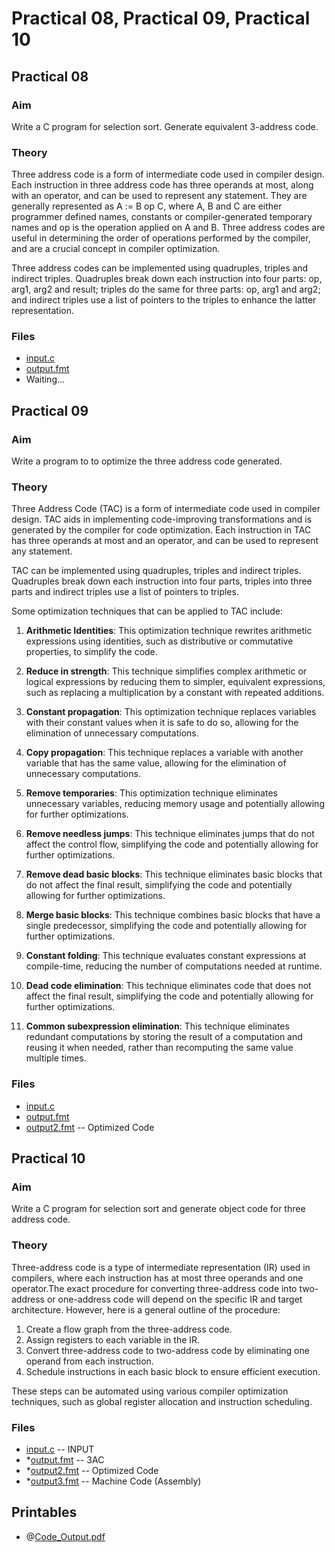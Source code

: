 # Practical 08, Practical 09, Practical 10

## Practical 08

### Aim

Write a C program for selection sort. Generate equivalent 3-address code.

### Theory

Three address code is a form of intermediate code used in compiler design. Each instruction in three address code has three operands at most, along with an operator, and can be used to represent any statement. They are generally represented as A := B op C, where A, B and C are either programmer defined names, constants or compiler-generated temporary names and op is the operation applied on A and B. Three address codes are useful in determining the order of operations performed by the compiler, and are a crucial concept in compiler optimization.

Three address codes can be implemented using quadruples, triples and indirect triples. Quadruples break down each instruction into four parts: op, arg1, arg2 and result; triples do the same for three parts: op, arg1 and arg2; and indirect triples use a list of pointers to the triples to enhance the latter representation.

### Files

- [input.c](./input.c)
- [output.fmt](./output.fmt)
- Waiting...

## Practical 09

### Aim 

Write a program to to optimize the three address code generated.

### Theory

Three Address Code (TAC) is a form of intermediate code used in compiler design. TAC aids in implementing code-improving transformations and is generated by the compiler for code optimization. Each instruction in TAC has three operands at most and an operator, and can be used to represent any statement. 

TAC can be implemented using quadruples, triples and indirect triples. Quadruples break down each instruction into four parts, triples into three parts and indirect triples use a list of pointers to triples.

Some optimization techniques that can be applied to TAC include:

1. **Arithmetic Identities**: This optimization technique rewrites arithmetic expressions using identities, such as distributive or commutative properties, to simplify the code.

2. **Reduce in strength**: This technique simplifies complex arithmetic or logical expressions by reducing them to simpler, equivalent expressions, such as replacing a multiplication by a constant with repeated additions.

3. **Constant propagation**: This optimization technique replaces variables with their constant values when it is safe to do so, allowing for the elimination of unnecessary computations.

4. **Copy propagation**: This technique replaces a variable with another variable that has the same value, allowing for the elimination of unnecessary computations.

5. **Remove temporaries**: This optimization technique eliminates unnecessary variables, reducing memory usage and potentially allowing for further optimizations.

6. **Remove needless jumps**: This technique eliminates jumps that do not affect the control flow, simplifying the code and potentially allowing for further optimizations.

7. **Remove dead basic blocks**: This technique eliminates basic blocks that do not affect the final result, simplifying the code and potentially allowing for further optimizations.

8. **Merge basic blocks**: This technique combines basic blocks that have a single predecessor, simplifying the code and potentially allowing for further optimizations.

9. **Constant folding**: This technique evaluates constant expressions at compile-time, reducing the number of computations needed at runtime.

10. **Dead code elimination**: This technique eliminates code that does not affect the final result, simplifying the code and potentially allowing for further optimizations.

11. **Common subexpression elimination**: This technique eliminates redundant computations by storing the result of a computation and reusing it when needed, rather than recomputing the same value multiple times.

### Files

- [input.c](./input.c)
- [output.fmt](./output.fmt)
- [output2.fmt](./output2.fmt) -- Optimized Code

## Practical 10

### Aim

Write a C program for selection sort and generate object code for three address code.

### Theory

Three-address code is a type of intermediate representation (IR) used in compilers, where each instruction has at most three operands and one operator.The exact procedure for converting three-address code into two-address or one-address code will depend on the specific IR and target architecture. However, here is a general outline of the procedure:

1. Create a flow graph from the three-address code.
2. Assign registers to each variable in the IR.
3. Convert three-address code to two-address code by eliminating one operand from each instruction.
4. Schedule instructions in each basic block to ensure efficient execution.

These steps can be automated using various compiler optimization techniques, such as global register allocation and instruction scheduling.

### Files

- [input.c](./input.c)          -- INPUT
- *[output.fmt](./output.fmt)   -- 3AC
- *[output2.fmt](./output2.fmt) -- Optimized Code
- *[output3.fmt](./output3.fmt) -- Machine Code (Assembly)

## Printables

- @[Code_Output.pdf](./Code_Output.pdf)
